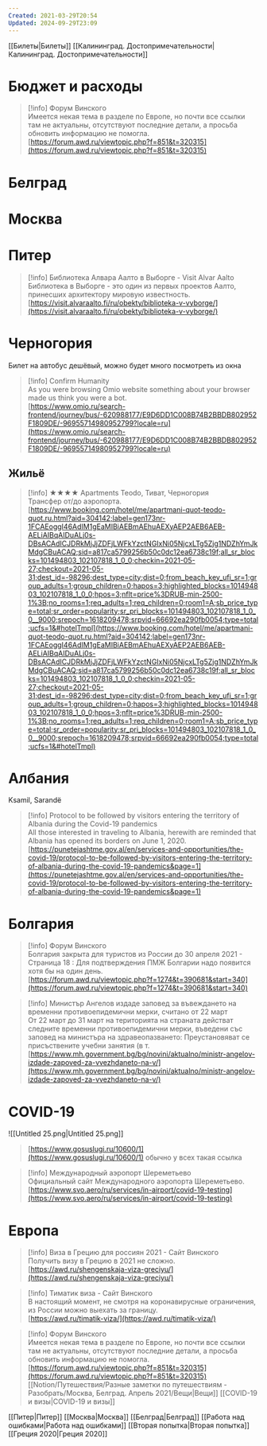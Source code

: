 ```yaml
---
Created: 2021-03-29T20:54
Updated: 2024-09-29T23:09
---
```

[[Билеты|Билеты]]
[[Калининград. Достопримечательности|Калининград. Достопримечательности]]
# Бюджет и расходы

> [!info] Форум Винского  
> Имеется некая тема в разделе по Европе, но почти все ссылки там не актуальны, отсутствуют последние детали, а просьба обновить информацию не помогла.  
> [https://forum.awd.ru/viewtopic.php?f=851&t=320315](https://forum.awd.ru/viewtopic.php?f=851&t=320315)  
# Белград
# Москва
# Питер

> [!info] Библиотека Алвара Аалто в Выборге - Visit Alvar Aalto  
> Библиотека в Выборге - это один из первых проектов Аалто, принесших архитектору мировую известность.  
> [https://visit.alvaraalto.fi/ru/obekty/biblioteka-v-vyborge/](https://visit.alvaraalto.fi/ru/obekty/biblioteka-v-vyborge/)  
# Черногория
Билет на автобус дешёвый, можно будет много посмотреть из окна

> [!info] Confirm Humanity  
> As you were browsing Omio website something about your browser made us think you were a bot.  
> [https://www.omio.ru/search-frontend/journey/bus/-620988177/E9D6DD1C008B74B2BBDB802952F1809DE/-96955714980952799?locale=ru](https://www.omio.ru/search-frontend/journey/bus/-620988177/E9D6DD1C008B74B2BBDB802952F1809DE/-96955714980952799?locale=ru)  
## Жильё

> [!info] ★★★★ Apartments Teodo, Тиват, Черногория  
> Трансфер от/до аэропорта.  
> [https://www.booking.com/hotel/me/apartmani-quot-teodo-quot.ru.html?aid=304142;label=gen173nr-1FCAEoggI46AdIM1gEaMIBiAEBmAEhuAEXyAEP2AEB6AEB-AELiAIBqAIDuALj0s-DBsACAdICJDRkMjJjZDFjLWFkYzctNGIxNi05NjcxLTg5Zjg1NDZhYmJkMdgCBuACAQ;sid=a817ca5799256b50c0dc12ea6738c19f;all_sr_blocks=101494803_102107818_1_0_0;checkin=2021-05-27;checkout=2021-05-31;dest_id=-98296;dest_type=city;dist=0;from_beach_key_ufi_sr=1;group_adults=1;group_children=0;hapos=3;highlighted_blocks=101494803_102107818_1_0_0;hpos=3;nflt=price%3DRUB-min-2500-1%3B;no_rooms=1;req_adults=1;req_children=0;room1=A;sb_price_type=total;sr_order=popularity;sr_pri_blocks=101494803_102107818_1_0_0__9000;srepoch=1618209478;srpvid=66692ea290fb0054;type=total;ucfs=1&#hotelTmpl](https://www.booking.com/hotel/me/apartmani-quot-teodo-quot.ru.html?aid=304142;label=gen173nr-1FCAEoggI46AdIM1gEaMIBiAEBmAEhuAEXyAEP2AEB6AEB-AELiAIBqAIDuALj0s-DBsACAdICJDRkMjJjZDFjLWFkYzctNGIxNi05NjcxLTg5Zjg1NDZhYmJkMdgCBuACAQ;sid=a817ca5799256b50c0dc12ea6738c19f;all_sr_blocks=101494803_102107818_1_0_0;checkin=2021-05-27;checkout=2021-05-31;dest_id=-98296;dest_type=city;dist=0;from_beach_key_ufi_sr=1;group_adults=1;group_children=0;hapos=3;highlighted_blocks=101494803_102107818_1_0_0;hpos=3;nflt=price%3DRUB-min-2500-1%3B;no_rooms=1;req_adults=1;req_children=0;room1=A;sb_price_type=total;sr_order=popularity;sr_pri_blocks=101494803_102107818_1_0_0__9000;srepoch=1618209478;srpvid=66692ea290fb0054;type=total;ucfs=1&#hotelTmpl)  
# Албания
Ksamil, Sarandë

> [!info] Protocol to be followed by visitors entering the territory of Albania during the Covid-19 pandemics  
> All those interested in traveling to Albania, herewith are reminded that Albania has opened its borders on June 1, 2020.  
> [https://punetejashtme.gov.al/en/services-and-opportunities/the-covid-19/protocol-to-be-followed-by-visitors-entering-the-territory-of-albania-during-the-covid-19-pandemics&page=1](https://punetejashtme.gov.al/en/services-and-opportunities/the-covid-19/protocol-to-be-followed-by-visitors-entering-the-territory-of-albania-during-the-covid-19-pandemics&page=1)  
# Болгария

> [!info] Форум Винского  
> Болгария закрыта для туристов из России до 30 апреля 2021 - Страница 18 : Для подтверждения ПМЖ Болгарии надо появится хотя бы на один день.  
> [https://forum.awd.ru/viewtopic.php?f=1274&t=390681&start=340](https://forum.awd.ru/viewtopic.php?f=1274&t=390681&start=340)  

> [!info] Министър Ангелов издаде заповед за въвеждането на временни противоепидемични мерки, считано от 22 март  
> От 22 март до 31 март на територията на страната действат следните временни противоепидемични мерки, въведени със заповед на министъра на здравеопазването: Преустановяват се присъствените учебни занятия (в т.  
> [https://www.mh.government.bg/bg/novini/aktualno/ministr-angelov-izdade-zapoved-za-vvezhdaneto-na-v/](https://www.mh.government.bg/bg/novini/aktualno/ministr-angelov-izdade-zapoved-za-vvezhdaneto-na-v/)  
# COVID-19
  
![[Untitled 25.png|Untitled 25.png]]

> [https://www.gosuslugi.ru/10600/1](https://www.gosuslugi.ru/10600/1) обычно у всех такая ссылка

> [!info] Международный аэропорт Шереметьево  
> Официальный сайт Международного аэропорта Шереметьево.  
> [https://www.svo.aero/ru/services/in-airport/covid-19-testing](https://www.svo.aero/ru/services/in-airport/covid-19-testing)  
# Европа

> [!info] Виза в Грецию для россиян 2021 - Сайт Винского  
> Получить визу в Грецию в 2021 не сложно.  
> [https://awd.ru/shengenskaja-viza-greciyu/](https://awd.ru/shengenskaja-viza-greciyu/)  

> [!info] Тиматик виза - Сайт Винского  
> В настоящий момент, не смотря на коронавирусные ограничения, из России можно выехать за границу.  
> [https://awd.ru/timatik-viza/](https://awd.ru/timatik-viza/)  

> [!info] Форум Винского  
> Имеется некая тема в разделе по Европе, но почти все ссылки там не актуальны, отсутствуют последние детали, а просьба обновить информацию не помогла.  
> [https://forum.awd.ru/viewtopic.php?f=851&t=320315](https://forum.awd.ru/viewtopic.php?f=851&t=320315)  
[[Notion/Путешествия/Разные заметки по путешествиям - Разобрать/Москва, Белград. Апрель 2021/Вещи|Вещи]]
[[COVID-19 и визы|COVID-19 и визы]]
  
[[Питер|Питер]]
[[Москва|Москва]]
[[Белград|Белград]]
[[Работа над ошибками|Работа над ошибками]]
[[Вторая попытка|Вторая попытка]]
[[Греция 2020|Греция 2020]]